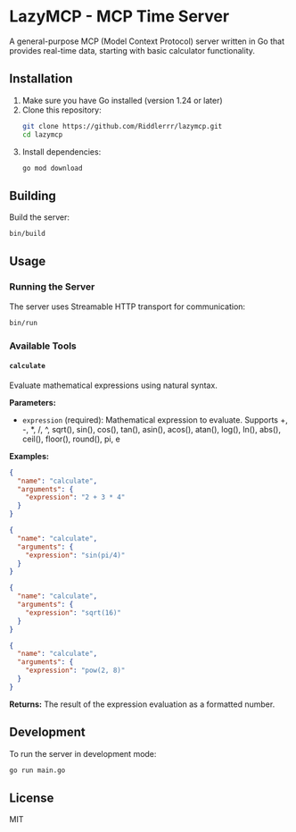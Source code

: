 # LazyMCP - MCP Time Server

A general-purpose MCP (Model Context Protocol) server written in Go that provides real-time data, starting with basic calculator functionality.

## Installation

1. Make sure you have Go installed (version 1.24 or later)
2. Clone this repository:
   ```bash
   git clone https://github.com/Riddlerrr/lazymcp.git
   cd lazymcp
   ```
3. Install dependencies:
   ```bash
   go mod download
   ```

## Building

Build the server:
```bash
bin/build
```

## Usage

### Running the Server

The server uses Streamable HTTP transport for communication:

```bash
bin/run
```

### Available Tools

#### `calculate`
Evaluate mathematical expressions using natural syntax.

**Parameters:**
- `expression` (required): Mathematical expression to evaluate. Supports +, -, *, /, ^, sqrt(), sin(), cos(), tan(), asin(), acos(), atan(), log(), ln(), abs(), ceil(), floor(), round(), pi, e

**Examples:**
```json
{
  "name": "calculate",
  "arguments": {
    "expression": "2 + 3 * 4"
  }
}
```

```json
{
  "name": "calculate",
  "arguments": {
    "expression": "sin(pi/4)"
  }
}
```

```json
{
  "name": "calculate",
  "arguments": {
    "expression": "sqrt(16)"
  }
}
```

```json
{
  "name": "calculate",
  "arguments": {
    "expression": "pow(2, 8)"
  }
}
```

**Returns:** The result of the expression evaluation as a formatted number.

## Development

To run the server in development mode:
```bash
go run main.go
```

## License

MIT
